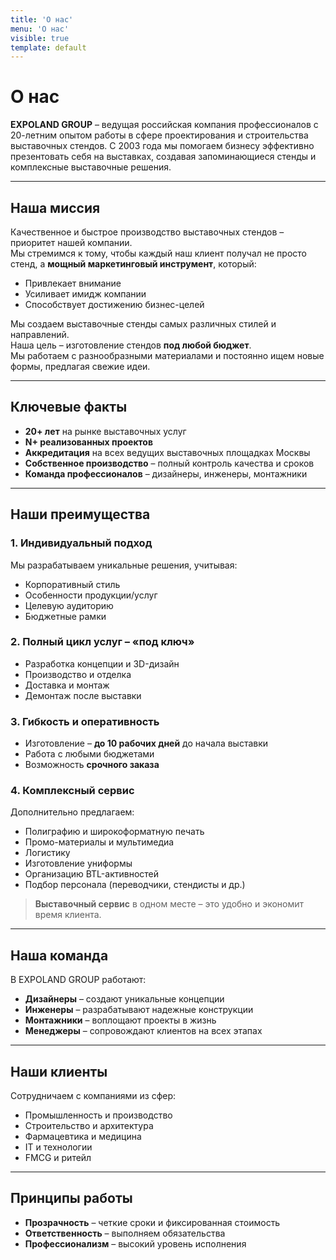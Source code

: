 ```yaml
---
title: 'О нас'
menu: 'О нас'
visible: true
template: default
---
```


# О нас

**EXPOLAND GROUP** – ведущая российская компания профессионалов с 20-летним опытом работы в сфере проектирования и строительства выставочных стендов. С 2003 года мы помогаем бизнесу эффективно презентовать себя на выставках, создавая запоминающиеся стенды и комплексные выставочные решения.

---

## Наша миссия

Качественное и быстрое производство выставочных стендов – приоритет нашей компании.  
Мы стремимся к тому, чтобы каждый наш клиент получал не просто стенд, а **мощный маркетинговый инструмент**, который:

- Привлекает внимание  
- Усиливает имидж компании  
- Способствует достижению бизнес-целей  

Мы создаем выставочные стенды самых различных стилей и направлений.  
Наша цель – изготовление стендов **под любой бюджет**.  
Мы работаем с разнообразными материалами и постоянно ищем новые формы, предлагая свежие идеи.

---

## Ключевые факты

- **20+ лет** на рынке выставочных услуг  
- **N+ реализованных проектов**  
- **Аккредитация** на всех ведущих выставочных площадках Москвы  
- **Собственное производство** – полный контроль качества и сроков  
- **Команда профессионалов** – дизайнеры, инженеры, монтажники  

---

## Наши преимущества

### 1. Индивидуальный подход

Мы разрабатываем уникальные решения, учитывая:

- Корпоративный стиль  
- Особенности продукции/услуг  
- Целевую аудиторию  
- Бюджетные рамки  

### 2. Полный цикл услуг – «под ключ»

- Разработка концепции и 3D-дизайн  
- Производство и отделка  
- Доставка и монтаж  
- Демонтаж после выставки  

### 3. Гибкость и оперативность

- Изготовление – **до 10 рабочих дней** до начала выставки  
- Работа с любыми бюджетами  
- Возможность **срочного заказа**  

### 4. Комплексный сервис

Дополнительно предлагаем:

- Полиграфию и широкоформатную печать  
- Промо-материалы и мультимедиа  
- Логистику  
- Изготовление униформы  
- Организацию BTL-активностей  
- Подбор персонала (переводчики, стендисты и др.)  

> **Выставочный сервис** в одном месте – это удобно и экономит время клиента.

---

## Наша команда

В EXPOLAND GROUP работают:

- **Дизайнеры** – создают уникальные концепции  
- **Инженеры** – разрабатывают надежные конструкции  
- **Монтажники** – воплощают проекты в жизнь  
- **Менеджеры** – сопровождают клиентов на всех этапах  

---

## Наши клиенты

Сотрудничаем с компаниями из сфер:

- Промышленность и производство  
- Строительство и архитектура  
- Фармацевтика и медицина  
- IT и технологии  
- FMCG и ритейл  

---

## Принципы работы

- **Прозрачность** – четкие сроки и фиксированная стоимость  
- **Ответственность** – выполняем обязательства  
- **Профессионализм** – высокий уровень исполнения  
